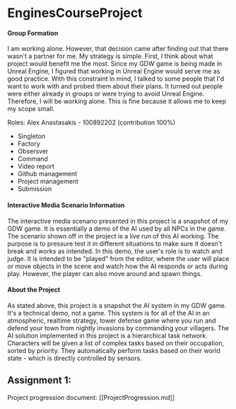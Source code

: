 # EnginesCourseProject
 
#### Group Formation

I am working alone. However, that decision came after finding out that there wasn't a partner for me. My strategy is simple. First, I think about what project would benefit me the most. Since my GDW game is being made in Unreal Engine, I figured that working in Unreal Engine would serve me as good practice. With this constraint in mind, I talked to some people that I'd want to work with and probed them about their plans. It turned out people were either already in groups or were trying to avoid Unreal Engine. Therefore, I will be working alone. This is fine because it allows me to keep my scope small.

Roles:
Alex Anastasakis - 100892202 (contribution 100%)
 - Singleton
 - Factory
 - Obsersver
 - Command
 - Video report
 - Github management
 - Project management
 - Submission


#### Interactive Media Scenario Information

The interactive media scenario presented in this project is a snapshot of my GDW game. It is essentially a demo of the AI used by all NPCs in the game. The scenario shown off in the project is a live run of this AI working. The purpose is to pressure test it in different situations to make sure it doesn't break and works as intended. In this demo, the user's role is to watch and judge. It is intended to be "played" from the editor, where the user will place or move objects in the scene and watch how the AI responds or acts during play. However, the player can also move around and spawn things.


#### About the Project

As stated above, this project is a snapshot the AI system in my GDW game. It's a technical demo, not a game. 
This system is for all of the AI in an atmospheric, realtime strategy, tower defense game where you run and defend your town from nightly invasions by commanding your villagers. The AI solution implemented in this project is a hierarchical task network. Characters will be given a list of complex tasks based on their occupation, sorted by priority. They automatically perform tasks based on their world state - which is directly controlled by sensors.

## Assignment 1:
Project progression document: [[ProjectProgression.md]]
